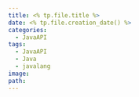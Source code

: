 ```yaml
---
title: <% tp.file.title %>
date: <% tp.file.creation_date() %>
categories:
  - JavaAPI
tags:
  - JavaAPI
  - Java
  - javalang
image: 
path:
---
```

